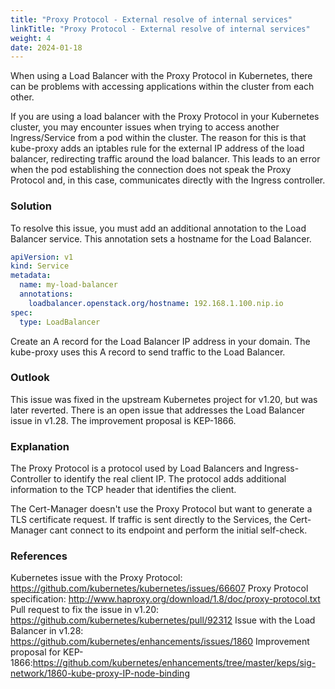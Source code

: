 ```yaml
---
title: "Proxy Protocol - External resolve of internal services"
linkTitle: "Proxy Protocol - External resolve of internal services"
weight: 4
date: 2024-01-18
---
```


When using a Load Balancer with the Proxy Protocol in Kubernetes, there can be problems with accessing applications within the cluster from each other.

If you are using a load balancer with the Proxy Protocol in your Kubernetes cluster, you may encounter issues when trying to access another Ingress/Service from a pod within the cluster. The reason for this is that kube-proxy adds an iptables rule for the external IP address of the load balancer, redirecting traffic around the load balancer. This leads to an error when the pod establishing the connection does not speak the Proxy Protocol and, in this case, communicates directly with the Ingress controller.

### Solution

To resolve this issue, you must add an additional annotation to the Load Balancer service. This annotation sets a hostname for the Load Balancer.

```yaml
apiVersion: v1
kind: Service
metadata:
  name: my-load-balancer
  annotations:
    loadbalancer.openstack.org/hostname: 192.168.1.100.nip.io
spec:
  type: LoadBalancer
```

Create an A record for the Load Balancer IP address in your domain. The kube-proxy uses this A record to send traffic to the Load Balancer.

### Outlook

This issue was fixed in the upstream Kubernetes project for v1.20, but was later reverted. There is an open issue that addresses the Load Balancer issue in v1.28. The improvement proposal is KEP-1866.

### Explanation

The Proxy Protocol is a protocol used by Load Balancers and Ingress-Controller to identify the real client IP. The protocol adds additional information to the TCP header that identifies the client.

The Cert-Manager doesn't use the Proxy Protocol but want to generate a TLS certificate request. If traffic is sent directly to the Services, the Cert-Manager cant connect to its endpoint and perform the initial self-check.

### References

Kubernetes issue with the Proxy Protocol: https://github.com/kubernetes/kubernetes/issues/66607
Proxy Protocol specification: http://www.haproxy.org/download/1.8/doc/proxy-protocol.txt
Pull request to fix the issue in v1.20: https://github.com/kubernetes/kubernetes/pull/92312
Issue with the Load Balancer in v1.28: https://github.com/kubernetes/enhancements/issues/1860
Improvement proposal for KEP-1866:https://github.com/kubernetes/enhancements/tree/master/keps/sig-network/1860-kube-proxy-IP-node-binding
